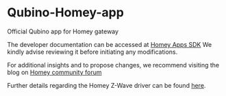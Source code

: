 # Qubino-Homey-app
Official Qubino app for Homey gateway

The developer documentation can be accessed at [Homey Apps SDK](https://apps.developer.homey.app/) We kindly advise reviewing it before initiating any modifications.

For additional insights and to propose changes, we recommend visiting the blog on [Homey community forum](https://community.homey.app/t/55354)

Further details regarding the Homey Z-Wave driver can be found [here](https://athombv.github.io/node-homey-zwavedriver/). 
